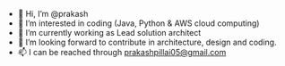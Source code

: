 - 👋 Hi, I’m @prakash
- 👀 I’m interested in coding (Java, Python & AWS cloud computing)
- 🌱 I’m currently working as Lead solution architect
- 💞️ I’m looking forward to contribute in architecture, design and coding.
- 📫 I can be reached through prakashpillai05@gmail.com

<!---
prakashp23/prakashp23 is a ✨ special ✨ repository because its `README.md` (this file) appears on your GitHub profile.
You can click the Preview link to take a look at your changes.
--->
